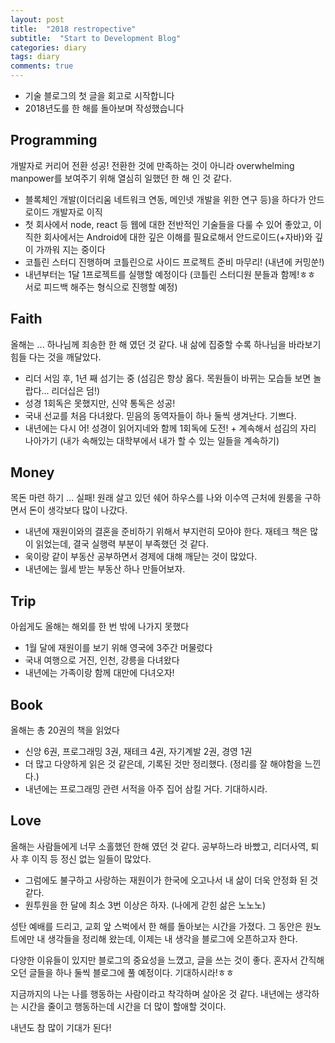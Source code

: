```yaml
---
layout: post
title:  "2018 restropective"
subtitle:  "Start to Development Blog"
categories: diary
tags: diary
comments: true
---
```


* 기술 블로그의 첫 글을 회고로 시작합니다
* 2018년도를 한 해를 돌아보며 작성했습니다

## Programming
개발자로 커리어 전환 성공!
전환한 것에 만족하는 것이 아니라 overwhelming manpower를 보여주기 위해 열심히 일했던 한 해 인 것 같다.

* 블록체인 개발(이더리움 네트워크 연동, 메인넷 개발을 위한 연구 등)을 하다가 안드로이드 개발자로 이직
* 첫 회사에서 node, react 등 웹에 대한 전반적인 기술들을 다룰 수 있어 좋았고, 이직한 회사에서는 Android에 대한 깊은 이해를 필요로해서 안드로이드(+자바)와 깊이 가까워 지는 중이다
* 코틀린 스터디 진행하며 코틀린으로 사이드 프로젝트 준비 마무리! (내년에 커밍쑨!)
* 내년부터는 1달 1프로젝트를 실행할 예정이다 (코틀린 스터디원 분들과 함께!ㅎㅎ 서로 피드백 해주는 형식으로 진행할 예정)

## Faith
올해는 ... 하나님께 죄송한 한 해 였던 것 같다.
내 삶에 집중할 수록 하나님을 바라보기 힘들 다는 것을 깨달았다.

* 리더 서임 후, 1년 째 섬기는 중 (섬김은 항상 옳다. 목원들이 바뀌는 모습들 보면 놀랍다... 리더십은 덤!)
* 성경 1회독은 못했지만, 신약 통독은 성공!
* 국내 선교를 처음 다녀왔다. 믿음의 동역자들이 하나 둘씩 생겨난다. 기쁘다.
* 내년에는 다시 어! 성경이 읽어지네와 함께 1회독에 도전! + 계속해서 섬김의 자리 나아가기 (내가 속해있는 대학부에서 내가 할 수 있는 일들을 계속하기)

## Money
목돈 마련 하기 ... 실패!
원래 살고 있던 쉐어 하우스를 나와 이수역 근처에 원룸을 구하면서 돈이 생각보다 많이 나갔다.

* 내년에 재원이와의 결혼을 준비하기 위해서 부지런히 모아야 한다. 재테크 책은 많이 읽었는데, 결국 실행력 부분이 부족했던 것 같다.
* 욱이랑 같이 부동산 공부하면서 경제에 대해 깨닫는 것이 많았다.
* 내년에는 월세 받는 부동산 하나 만들어보자.

## Trip
아쉽게도 올해는 해외를 한 번 밖에 나가지 못했다

* 1월 달에 재원이를 보기 위해 영국에 3주간 머물렀다
* 국내 여행으로 거진, 인천, 강릉을 다녀왔다
* 내년에는 가족이랑 함께 대만에 다녀오자!

## Book
올해는 총 20권의 책을 읽었다

* 신앙 6권, 프로그래밍 3권, 재테크 4권, 자기계발 2권, 경영 1권
* 더 많고 다양하게 읽은 것 같은데, 기록된 것만 정리했다. (정리를 잘 해야함을 느낀다.)
* 내년에는 프로그래밍 관련 서적을 아주 집어 삼킬 거다. 기대하시라.

## Love

올해는 사람들에게 너무 소홀했던 한해 였던 것 같다. 공부하느라 바빴고, 리더사역, 퇴사 후 이직 등 정신 없는 일들이 많았다.

* 그럼에도 불구하고 사랑하는 재원이가 한국에 오고나서 내 삶이 더욱 안정화 된 것 같다.
* 원투원을 한 달에 최소 3번 이상은 하자. (나에게 갇힌 삶은 노노노)


성탄 예배를 드리고, 교회 앞 스벅에서 한 해를 돌아보는 시간을 가졌다. 그 동안은 원노트에만 내 생각들을 정리해 왔는데, 이제는 내 생각을 블로그에 오픈하고자 한다.

다양한 이유들이 있지만 블로그의 중요성을 느꼈고, 글을 쓰는 것이 좋다. 혼자서 간직해 오던 글들을 하나 둘씩 블로그에 풀 예정이다. 기대하시라!ㅎㅎ

지금까지의 나는 나를 행동하는 사람이라고 착각하며 살아온 것 같다. 내년에는 생각하는 시간을 줄이고 행동하는데 시간을 더 많이 할애할 것이다.

내년도 참 많이 기대가 된다!